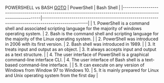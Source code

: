 POWERSHELL vs BASH
[GOTO](javatpoint.com/powershell-vs-bash-shell)
| PowerShell                                                                                                       | Bash Shell                                                                                          |
|------------------------------------------------------------------------------------------------------------------|-----------------------------------------------------------------------------------------------------|
| 1. PowerShell is a command shell and associated scripting language for the majority of windows operating system. | 2. Bash is the command shell and scripting language for the majority of the Linux operating system. |
| 2. PowerShell was introduced in 2006 with its first version.                                                     | 2. Bash shell was introduced in 1989.                                                               |
| 3. It treats input and output as an object.                                                                      | 3. It always accepts input and output as a text structure.                                          |
| 4. The user interface of PowerShell is a graphical command-line interface CLI.                                   | 4. The user interface of Bash shell is a text-based command-line interface.                         |
| 5. It can execute on any version of Windows from Window 97 to Windows 10.                                        | 5. It is mainly prepared for Linux and Unix operating system from the first day                     |